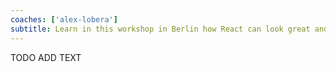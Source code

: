 ```yaml
---
coaches: ['alex-lobera']
subtitle: Learn in this workshop in Berlin how React can look great and encourage design consistency using Design Systems
---
```


TODO ADD TEXT

